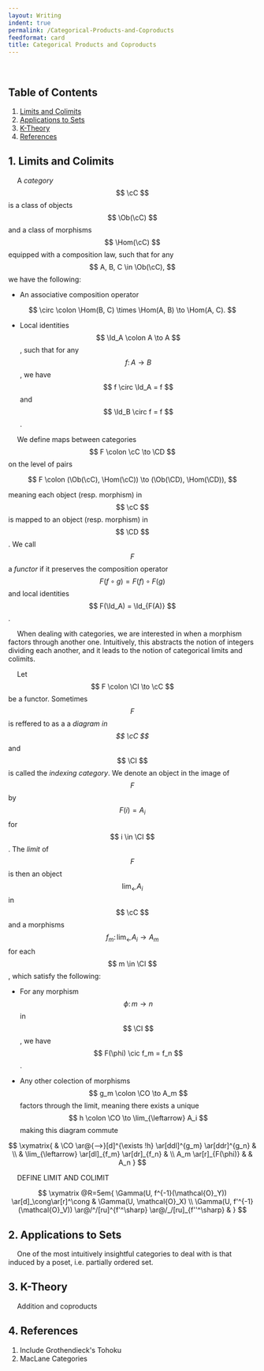 ```yaml
---
layout: Writing
indent: true
permalink: /Categorical-Products-and-Coproducts
feedformat: card
title: Categorical Products and Coproducts
---
```

$$ \newcommand{\cC}{\mathcal{C}} \newcommand{\CD}{\mathcal{D}} \newcommand{\CI}{\mathcal{I}} \newcommand{\CO}{\mathcal{O}} \DeclareMathOperator{\Ob}{Ob} \DeclareMathOperator{\Hom}{Hom} \DeclareMathOperator{\Id}{Id} $$
<br>
## Table of Contents
1. [Limits and Colimits](#1-limits-and-colimits)
2. [Applications to Sets](#2-applications-to-sets)
3. [K-Theory](#3-k-theory)
4. [References](#4-references)

## 1. Limits and Colimits

&emsp; A *category* $$ \cC $$ is a class of objects $$ \Ob(\cC) $$ and a class of morphisms $$ \Hom(\cC) $$ equipped with a composition law, such that for any $$ A, B, C \in \Ob(\cC), $$ we have the following: 

- An associative composition operator 

$$ 
    \circ \colon \Hom(B, C) \times \Hom(A, B) \to \Hom(A, C).
$$

- Local identities $$ \Id_A \colon A \to A $$, such that for any $$ f \colon A \to B $$, we have $$ f \circ \Id_A = f $$ and $$ \Id_B \circ f = f $$.

&emsp; We define maps between categories $$ F \colon \cC \to \CD $$ on the level of pairs 

$$ 
    F \colon (\Ob(\cC), \Hom(\cC)) \to (\Ob(\CD), \Hom(\CD)),
$$

meaning each object (resp. morphism) in $$ \cC $$ is mapped to an object (resp. morphism) in $$ \CD $$. We call $$ F $$ a *functor* if it preserves the composition operator $$ F(f \circ g) = F(f) \circ F(g) $$ and local identities $$ F(\Id_A) = \Id_{F(A)} $$.

&emsp; When dealing with categories, we are interested in when a morphism factors through another one. Intuitively, this abstracts the notion of integers dividing each another, and it leads to the notion of categorical limits and colimits. 

&emsp; Let $$ F \colon \CI \to \cC $$ be a functor. Sometimes $$ F $$ is reffered to as a a *diagram in $$ \cC $$* and $$ \CI $$ is called the *indexing category*. We denote an object in the image of $$ F $$ by $$ F(i) = A_i $$ for $$ i \in \CI $$. The *limit* of $$ F $$ is then an object $$ \lim_{\leftarrow} A_i $$ in $$ \cC $$ and a morphisms $$ f_m \colon \lim_{\leftarrow} A_i \to A_m $$ for each $$ m \in \CI $$, which satisfy the following:

- For any morphism $$ \phi \colon m \to n $$ in $$ \CI $$, we have $$ F(\phi) \cic f_m = f_n $$.

- Any other colection of morphisms $$ g_m \colon \CO \to A_m $$ factors through the limit, meaning there exists a unique $$ h \colon \CO \to \lim_{\leftarrow} A_i $$ making this diagram commute

$$
\xymatrix{
    & \CO \ar@{-->}[d]^{\exists !h} \ar[ddl]^{g_m} \ar[ddr]^{g_n} & \\
    & \lim_{\leftarrow} \ar[dl]_{f_m} \ar[dr]_{f_n} & \\
    A_m \ar[r]_{F(\phi)} & & A_n
}
$$

&emsp; DEFINE LIMIT AND COLIMIT 

$$
\xymatrix @R=5em{
\Gamma(U, f^{-1}(\mathcal{O}_Y)) \ar[d]_\cong\ar[r]^\cong &
\Gamma(U, \mathcal{O}_X) \\
\Gamma(U, f'^{-1}(\mathcal{O}_V)) \ar@/^/[ru]^{f'^\sharp}
\ar@/_/[ru]_{f''^\sharp} &
}
$$


## 2. Applications to Sets

&emsp; One of the most intuitively insightful categories to deal with is that induced by a poset, i.e. partially ordered set.


## 3. K-Theory

&emsp; Addition and coproducts


## 4. References

1. Include Grothendieck's Tohoku
2. MacLane Categories
